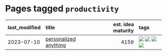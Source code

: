 # Pages tagged `productivity`

|last_modified|title|est. idea maturity|tags
|:---|:---|---:|:---|
|2023-07-10|[personalized anything](../personalized_anything.md)|4159|[![](https://img.shields.io/badge/tag-gdpr_data_export-71e862)](../tags/gdpr_data_export.md) [![](https://img.shields.io/badge/tag-llm-49fd1a)](../tags/llm.md) [![](https://img.shields.io/badge/tag-personalization-ad342b)](../tags/personalization.md) [![](https://img.shields.io/badge/tag-productivity-a3a5e9)](../tags/productivity.md)|